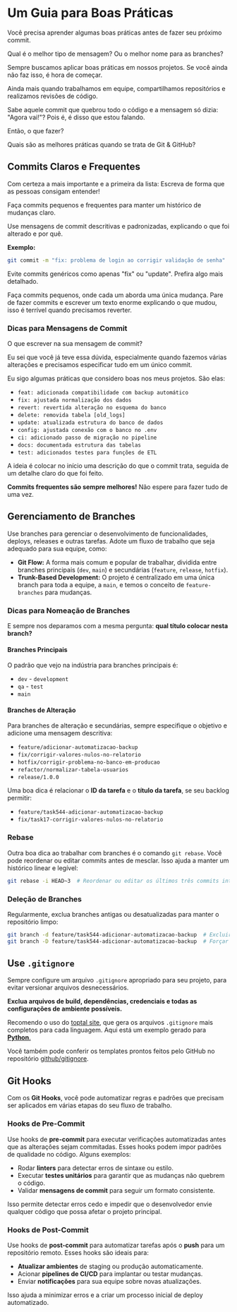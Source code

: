 # Um Guia para Boas Práticas

Você precisa aprender algumas boas práticas antes de fazer seu próximo commit.

Qual é o melhor tipo de mensagem? Ou o melhor nome para as branches?

Sempre buscamos aplicar boas práticas em nossos projetos. Se você ainda não faz isso, é hora de começar.

Ainda mais quando trabalhamos em equipe, compartilhamos repositórios e realizamos revisões de código.

Sabe aquele commit que quebrou todo o código e a mensagem só dizia: "Agora vai!"? Pois é, é disso que estou falando.

Então, o que fazer?

Quais são as melhores práticas quando se trata de Git & GitHub?

## Commits Claros e Frequentes
Com certeza a mais importante e a primeira da lista: Escreva de forma que as pessoas consigam entender!

Faça commits pequenos e frequentes para manter um histórico de mudanças claro.

Use mensagens de commit descritivas e padronizadas, explicando o que foi alterado e por quê.

**Exemplo:**
```bash
git commit -m "fix: problema de login ao corrigir validação de senha"
```

Evite commits genéricos como apenas "fix" ou "update". Prefira algo mais detalhado.

Faça commits pequenos, onde cada um aborda uma única mudança. Pare de fazer commits e escrever um texto enorme explicando o que mudou, isso é terrível quando precisamos reverter.

### Dicas para Mensagens de Commit
O que escrever na sua mensagem de commit?

Eu sei que você já teve essa dúvida, especialmente quando fazemos várias alterações e precisamos especificar tudo em um único commit.

Eu sigo algumas práticas que considero boas nos meus projetos. São elas:
- `feat: adicionada compatibilidade com backup automático`
- `fix: ajustada normalização dos dados`
- `revert: revertida alteração no esquema do banco`
- `delete: removida tabela [old_logs]`
- `update: atualizada estrutura do banco de dados`
- `config: ajustada conexão com o banco no .env`
- `ci: adicionado passo de migração no pipeline`
- `docs: documentada estrutura das tabelas`
- `test: adicionados testes para funções de ETL`

A ideia é colocar no início uma descrição do que o commit trata, seguida de um detalhe claro do que foi feito.

**Commits frequentes são sempre melhores!** Não espere para fazer tudo de uma vez.

## Gerenciamento de Branches

Use branches para gerenciar o desenvolvimento de funcionalidades, deploys, releases e outras tarefas. Adote um fluxo de trabalho que seja adequado para sua equipe, como:

- **Git Flow:** A forma mais comum e popular de trabalhar, dividida entre branches principais (`dev`, `main`) e secundárias (`feature`, `release`, `hotfix`).
- **Trunk-Based Development:** O projeto é centralizado em uma única branch para toda a equipe, a `main`, e temos o conceito de `feature-branches` para mudanças.

### Dicas para Nomeação de Branches

E sempre nos deparamos com a mesma pergunta: **qual título colocar nesta branch?**

#### Branches Principais
O padrão que vejo na indústria para branches principais é:

- `dev` - `development`
- `qa` - `test`
- `main`

#### Branches de Alteração
Para branches de alteração e secundárias, sempre especifique o objetivo e adicione uma mensagem descritiva:

- `feature/adicionar-automatizacao-backup`
- `fix/corrigir-valores-nulos-no-relatorio`
- `hotfix/corrigir-problema-no-banco-em-producao`
- `refactor/normalizar-tabela-usuarios`
- `release/1.0.0`

Uma boa dica é relacionar o **ID da tarefa** e o **título da tarefa**, se seu backlog permitir:

- `feature/task544-adicionar-automatizacao-backup`
- `fix/task17-corrigir-valores-nulos-no-relatorio`

### Rebase

Outra boa dica ao trabalhar com branches é o comando `git rebase`. Você pode reordenar ou editar commits antes de mesclar. Isso ajuda a manter um histórico linear e legível:

```bash
git rebase -i HEAD~3  # Reordenar ou editar os últimos três commits interativamente
```

### Deleção de Branches
Regularmente, exclua branches antigas ou desatualizadas para manter o repositório limpo:
```bash
git branch -d feature/task544-adicionar-automatizacao-backup  # Excluir uma branch já mesclada
git branch -D feature/task544-adicionar-automatizacao-backup  # Forçar a exclusão de uma branch não mesclada
```

## Use `.gitignore`

Sempre configure um arquivo `.gitignore` apropriado para seu projeto, para evitar versionar arquivos desnecessários.

**Exclua arquivos de build, dependências, credenciais e todas as configurações de ambiente possíveis.**

Recomendo o uso do [toptal site](https://www.toptal.com/developers/gitignore), que gera os arquivos `.gitignore` mais completos para cada linguagem. Aqui está um exemplo gerado para [**Python**.](https://www.toptal.com/developers/gitignore/api/python)

Você também pode conferir os templates prontos feitos pelo GitHub no repositório [github/gitignore](https://github.com/github/gitignore).

## Git Hooks

Com os **Git Hooks**, você pode automatizar regras e padrões que precisam ser aplicados em várias etapas do seu fluxo de trabalho.

### Hooks de Pre-Commit

Use hooks de **pre-commit** para executar verificações automatizadas antes que as alterações sejam commitadas. Esses hooks podem impor padrões de qualidade no código. Alguns exemplos:

- Rodar **linters** para detectar erros de sintaxe ou estilo.
- Executar **testes unitários** para garantir que as mudanças não quebrem o código.
- Validar **mensagens de commit** para seguir um formato consistente.

Isso permite detectar erros cedo e impedir que o desenvolvedor envie qualquer código que possa afetar o projeto principal.

### Hooks de Post-Commit

Use hooks de **post-commit** para automatizar tarefas após o **push** para um repositório remoto. Esses hooks são ideais para:

- **Atualizar ambientes** de staging ou produção automaticamente.
- Acionar **pipelines de CI/CD** para implantar ou testar mudanças.
- Enviar **notificações** para sua equipe sobre novas atualizações.

Isso ajuda a minimizar erros e a criar um processo inicial de deploy automatizado.

